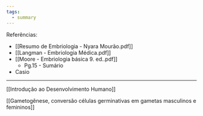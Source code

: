 ```yaml
---
tags:
  - summary
---
```

Referências: 
* [[Resumo de Embriologia - Nyara Mourão.pdf]] 
* [[Langman - Embriologia Médica.pdf]]
* [[Moore - Embriologia básica 9. ed..pdf]]
	* Pg.15 - Sumário 
* Casio 
---
[[Introdução ao Desenvolvimento Humano]]

[[Gametogênese, conversão células germinativas em gametas masculinos e femininos]]



